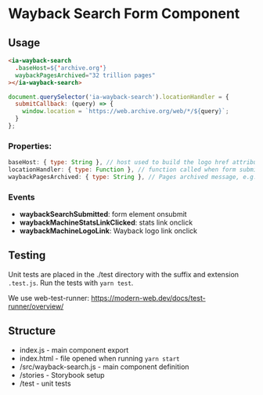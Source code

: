 # Wayback Search Form Component

## Usage

```html
<ia-wayback-search
  .baseHost=${'archive.org'}
  waybackPagesArchived="32 trillion pages"
></ia-wayback-search>
```

```js
document.querySelector('ia-wayback-search').locationHandler = {
  submitCallback: (query) => {
    window.location = `https://web.archive.org/web/*/${query}`;
  }
};
```

### Properties:

```js
baseHost: { type: String }, // host used to build the logo href attribute
locationHandler: { type: Function }, // function called when form submitted. @param url string
waybackPagesArchived: { type: String }, // Pages archived message, e.g. "428 billion pages"
```

### Events

*
    **waybackSearchSubmitted**: form element onsubmit
*
    **waybackMachineStatsLinkClicked**: stats link onclick
*
    **waybackMachineLogoLink**: Wayback logo link onclick

## Testing

Unit tests are placed in the ./test directory with the suffix and extension `.test.js`.
Run the tests with `yarn test`.

We use web-test-runner:
https://modern-web.dev/docs/test-runner/overview/

## Structure

* index.js - main component export
* index.html - file opened when running `yarn start`
* /src/wayback-search.js - main component definition
* /stories - Storybook setup
* /test - unit tests
